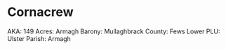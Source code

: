 # Cornacrew

AKA: 149
Acres: Armagh
Barony: Mullaghbrack
County: Fews Lower
PLU: Ulster
Parish: Armagh